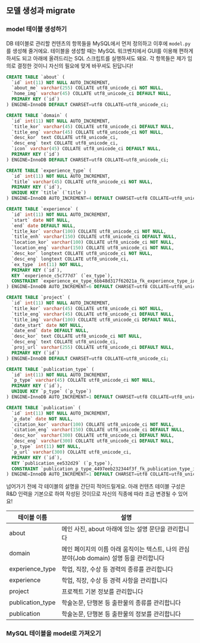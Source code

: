 ## 모델 생성과 migrate

### model 테이블 생성하기

DB 테이블로 관리할 컨텐츠의 항목들을 MySQL에서 먼저 정의하고 이후에 `model.py`를 생성해 줄거에요.
테이블을 생성할 때는 MySQL 워크벤치에서 GUI를 이용해 편하게 하셔도 되고
아래에 올려드리는 SQL 스크립트를 실행하셔도 돼요.
각 항목들은 제가 임의로 결정한 것이니 자신의 필요에 맞게 바꾸셔도 된답니다!

```sql
CREATE TABLE `about` (
  `id` int(11) NOT NULL AUTO_INCREMENT,
  `about_me` varchar(255) COLLATE utf8_unicode_ci NOT NULL,
  `home_img` varchar(45) COLLATE utf8_unicode_ci DEFAULT NULL,
  PRIMARY KEY (`id`)
) ENGINE=InnoDB DEFAULT CHARSET=utf8 COLLATE=utf8_unicode_ci;

CREATE TABLE `domain` (
  `id` int(11) NOT NULL AUTO_INCREMENT,
  `title_kor` varchar(45) COLLATE utf8_unicode_ci DEFAULT NULL,
  `title_eng` varchar(45) COLLATE utf8_unicode_ci NOT NULL,
  `desc_kor` text COLLATE utf8_unicode_ci,
  `desc_eng` text COLLATE utf8_unicode_ci,
  `icon` varchar(45) COLLATE utf8_unicode_ci DEFAULT NULL,
  PRIMARY KEY (`id`)
) ENGINE=InnoDB DEFAULT CHARSET=utf8 COLLATE=utf8_unicode_ci;

CREATE TABLE `experience_type` (
  `id` int(11) NOT NULL AUTO_INCREMENT,
  `title` varchar(45) COLLATE utf8_unicode_ci NOT NULL,
  PRIMARY KEY (`id`),
  UNIQUE KEY `title` (`title`)
) ENGINE=InnoDB AUTO_INCREMENT=4 DEFAULT CHARSET=utf8 COLLATE=utf8_unicode_ci;

CREATE TABLE `experience` (
  `id` int(11) NOT NULL AUTO_INCREMENT,
  `start` date NOT NULL,
  `end` date DEFAULT NULL,
  `title_kor` varchar(100) COLLATE utf8_unicode_ci NOT NULL,
  `title_enh` varchar(150) COLLATE utf8_unicode_ci DEFAULT NULL,
  `location_kor` varchar(100) COLLATE utf8_unicode_ci NOT NULL,
  `location_eng` varchar(150) COLLATE utf8_unicode_ci NOT NULL,
  `desc_kor` longtext COLLATE utf8_unicode_ci NOT NULL,
  `desc_eng` longtext COLLATE utf8_unicode_ci,
  `ex_type` int(11) NOT NULL,
  PRIMARY KEY (`id`),
  KEY `experience_c5c777d7` (`ex_type`),
  CONSTRAINT `experience_ex_type_6bb48d317f62021a_fk_experience_type_id` FOREIGN KEY (`ex_type`) REFERENCES `experience_type` (`id`)
) ENGINE=InnoDB AUTO_INCREMENT=6 DEFAULT CHARSET=utf8 COLLATE=utf8_unicode_ci;

CREATE TABLE `project` (
  `id` int(11) NOT NULL AUTO_INCREMENT,
  `title_kor` varchar(45) COLLATE utf8_unicode_ci NOT NULL,
  `title_eng` varchar(45) COLLATE utf8_unicode_ci DEFAULT NULL,
  `title_img` varchar(100) COLLATE utf8_unicode_ci DEFAULT NULL,
  `date_start` date NOT NULL,
  `date_end` date DEFAULT NULL,
  `desc_kor` text COLLATE utf8_unicode_ci NOT NULL,
  `desc_eng` text COLLATE utf8_unicode_ci,
  `proj_url` varchar(255) COLLATE utf8_unicode_ci DEFAULT NULL,
  PRIMARY KEY (`id`)
) ENGINE=InnoDB DEFAULT CHARSET=utf8 COLLATE=utf8_unicode_ci;

CREATE TABLE `publication_type` (
  `id` int(11) NOT NULL AUTO_INCREMENT,
  `p_type` varchar(45) COLLATE utf8_unicode_ci NOT NULL,
  PRIMARY KEY (`id`),
  UNIQUE KEY `p_type` (`p_type`)
) ENGINE=InnoDB AUTO_INCREMENT=1 DEFAULT CHARSET=utf8 COLLATE=utf8_unicode_ci;

CREATE TABLE `publication` (
  `id` int(11) NOT NULL AUTO_INCREMENT,
  `p_date` date NOT NULL,
  `citation_kor` varchar(100) COLLATE utf8_unicode_ci NOT NULL,
  `citation_eng` varchar(150) COLLATE utf8_unicode_ci DEFAULT NULL,
  `desc_kor` varchar(300) COLLATE utf8_unicode_ci DEFAULT NULL,
  `desc_eng` varchar(300) COLLATE utf8_unicode_ci DEFAULT NULL,
  `p_type` int(11) NOT NULL,
  `p_url` varchar(300) COLLATE utf8_unicode_ci,
  PRIMARY KEY (`id`),
  KEY `publication_ee532d29` (`p_type`),
  CONSTRAINT `publication_p_type_4497eeb232344f3f_fk_publication_type_id` FOREIGN KEY (`p_type`) REFERENCES `publication_type` (`id`)
) ENGINE=InnoDB AUTO_INCREMENT=1 DEFAULT CHARSET=utf8 COLLATE=utf8_unicode_ci;
```

넘어가기 전에 각 테이블의 설명을 간단히 적어드릴게요.
아래 컨텐츠 테이블 구성은 R&D 인력을 기본으로 하여 작성된 것이므로
자신의 직종에 따라 조금 변경될 수 있어요!

| 테이블 이름 | 설명 |
| ------ | ------ |
| about | 메인 사진, about 아래에 있는 설명 문단을 관리합니다 |
| domain | 메인 페이지의 이름 아래 움직이는 텍스트, 나의 관심 분야(Job domain) 설명 등을 관리합니다 |
| experience_type | 학업, 직장, 수상 등 경력의 종류를 관리합니다 |
| experience | 학업, 직장, 수상 등 경력 사항을 관리합니다 |
| project | 프로젝트 기본 정보를 관리합니다 |
| publication_type | 학술논문, 단행본 등 출판물의 종류를 관리합니다 |
| publication | 학술논문, 단행본 등 출판물의 정보를 관리합니다 |



### MySQL 테이블을 model로 가져오기

